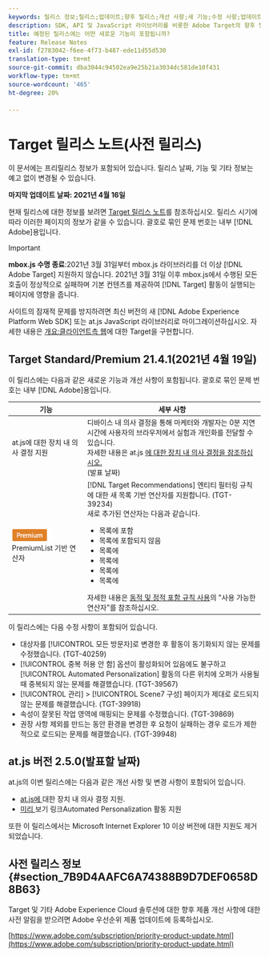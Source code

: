 ```yaml
---
keywords: 릴리스 정보;릴리스;업데이트;향후 릴리스;개선 사항;새 기능;수정 사항;업데이트;출시전 릴리스
description: SDK, API 및 JavaScript 라이브러리를 비롯한 Adobe Target의 향후 릴리스에 포함된 새로운 기능, 향상된 기능 및 수정 사항에 대해 살펴볼 수 있습니다.
title: 예정된 릴리스에는 어떤 새로운 기능이 포함됩니까?
feature: Release Notes
exl-id: f2783042-f6ee-4f73-b487-ede11d55d530
translation-type: tm+mt
source-git-commit: dba3044c94502ea9e25b21a3034dc581de10f431
workflow-type: tm+mt
source-wordcount: '465'
ht-degree: 20%

---
```


# Target 릴리스 노트(사전 릴리스)

이 문서에는 프리릴리스 정보가 포함되어 있습니다. 릴리스 날짜, 기능 및 기타 정보는 예고 없이 변경될 수 있습니다.

**마지막 업데이트 날짜: 2021년 4월 16일**

현재 릴리스에 대한 정보를 보려면 [Target 릴리스 노트](release-notes.md)를 참조하십시오. 릴리스 시기에 따라 이러한 페이지의 정보가 같을 수 있습니다. 괄호로 묶인 문제 번호는 내부 [!DNL Adobe]용입니다.

>[!IMPORTANT]
>
>**mbox.js 수명 종료**:2021년 3월 31일부터 mbox.js 라이브러리를 더 이상  [!DNL Adobe Target] 지원하지 않습니다. 2021년 3월 31일 이후 mbox.js에서 수행된 모든 호출이 정상적으로 실패하며 기본 컨텐츠를 제공하여 [!DNL Target] 활동이 실행되는 페이지에 영향을 줍니다.
>
>사이트의 잠재적 문제를 방지하려면 최신 버전의 새 [!DNL Adobe Experience Platform Web SDK] 또는 at.js JavaScript 라이브러리로 마이그레이션하십시오. 자세한 내용은 [개요:클라이언트측 웹](/help/c-implementing-target/c-implementing-target-for-client-side-web/implement-target-for-client-side-web.md)에 대한 Target을 구현합니다.

## Target Standard/Premium 21.4.1(2021년 4월 19일)

이 릴리스에는 다음과 같은 새로운 기능과 개선 사항이 포함됩니다. 괄호로 묶인 문제 번호는 내부 [!DNL Adobe]용입니다.

| 기능 | 세부 사항 |
| --- | --- |
| at.js에 대한 장치 내 의사 결정 지원 | 디바이스 내 의사 결정을 통해 마케터와 개발자는 0분 지연 시간에 사용자의 브라우저에서 실험과 개인화를 전달할 수 있습니다.<br>자세한 내용은 at.js [에 대한 장치 내 의사 결정을 참조하십시오.](/help/c-implementing-target/c-implementing-target-for-client-side-web/on-device-decisioning/on-device-decisioning.md)<br>(발표 날짜) |
| ![엔티티 필터링 규칙에 대한 ](/help/assets/premium.png) PremiumList 기반 연산자 | [!DNL Target Recommendations] 엔티티 필터링 규칙에 대한 새 목록 기반 연산자를 지원합니다. (TGT-39234)<br>새로 추가된 연산자는 다음과 같습니다.<br><ul><li>목록에 포함</li><li>목록에 포함되지 않음</li><li>목록에</li><li>목록에</li><li>목록에</li><li>목록에</li></ul>자세한 내용은 [동적 및 정적 포함 규칙 사용](/help/c-recommendations/c-algorithms/use-dynamic-and-static-inclusion-rules.md#operators)의 &quot;사용 가능한 연산자&quot;를 참조하십시오. |

이 릴리스에는 다음 수정 사항이 포함되어 있습니다.

* 대상자를 [!UICONTROL 모든 방문자]로 변경한 후 활동이 동기화되지 않는 문제를 수정했습니다. (TGT-40259)
* [!UICONTROL 중복 허용 안 함] 옵션이 활성화되어 있음에도 불구하고 [!UICONTROL Automated Personalization] 활동의 다른 위치에 오퍼가 사용될 때 중복되지 않는 문제를 해결했습니다. (TGT-39567)
* [!UICONTROL 관리] > [!UICONTROL Scene7 구성] 페이지가 제대로 로드되지 않는 문제를 해결했습니다. (TGT-39918)
* 속성이 잘못된 작업 영역에 매핑되는 문제를 수정했습니다. (TGT-39869)
* 권장 사항 제외를 만드는 동안 환경을 변경한 후 요청이 실패하는 경우 로드가 제한적으로 로드되는 문제를 해결했습니다. (TGT-39948)

## at.js 버전 2.5.0(발표할 날짜)

at.js의 이번 릴리스에는 다음과 같은 개선 사항 및 변경 사항이 포함되어 있습니다.

* [at.js에 ](/help/c-implementing-target/c-implementing-target-for-client-side-web/on-device-decisioning/on-device-decisioning.md) 대한 장치 내 의사 결정 지원.
* [미리 ](/help/c-activities/c-activity-qa/activity-qa.md) 보기 링크Automated Personalization 활동 지원

또한 이 릴리스에서는 Microsoft Internet Explorer 10 이상 버전에 대한 지원도 제거되었습니다.

## 사전 릴리스 정보 {#section_7B9D4AAFC6A74388B9D7DEF0658D8B63}

Target 및 기타 Adobe Experience Cloud 솔루션에 대한 향후 제품 개선 사항에 대한 사전 알림을 받으려면 Adobe 우선순위 제품 업데이트에 등록하십시오.

[https://www.adobe.com/subscription/priority-product-update.html](https://www.adobe.com/subscription/priority-product-update.html)
